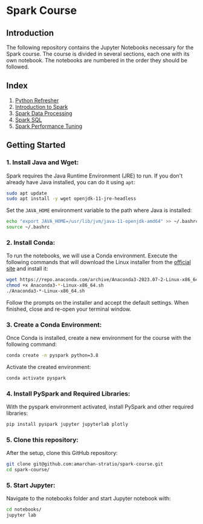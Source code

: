 # Spark Course

## Introduction

The following repository contains the Jupyter Notebooks necessary for the Spark course. The course is divided in several sections, each one with its own notebook. The notebooks are numbered in the order they should be followed.

## Index

1. [Python Refresher](./notebooks/00_Python_Refresher.ipynb)
2. [Introduction to Spark](./notebooks/01_Introduction_to_Spark.ipynb)
3. [Spark Data Processing](./notebooks/02_Spark_Data_Processing.ipynb)
4. [Spark SQL](./notebooks/03_Spark_SQL.ipynb)
5. [Spark Performance Tuning](./notebooks/04_Spark_Performance_Tuning.ipynb)
   
## Getting Started

### 1. Install Java and Wget:

Spark requires the Java Runtime Environment (JRE) to run. If you don't already have Java installed, you can do it using `apt`:

```bash
sudo apt update
sudo apt install -y wget openjdk-11-jre-headless
```

Set the `JAVA_HOME` environment variable to the path where Java is installed:

```bash
echo "export JAVA_HOME=/usr/lib/jvm/java-11-openjdk-amd64" >> ~/.bashrc
source ~/.bashrc
```

### 2. Install Conda:

To run the notebooks, we will use a Conda environment. Execute the following commands that will download the Linux installer from the [official site](https://www.anaconda.com/download/) and install it:

```bash
wget https://repo.anaconda.com/archive/Anaconda3-2023.07-2-Linux-x86_64.sh
chmod +x Anaconda3-*-Linux-x86_64.sh
./Anaconda3-*-Linux-x86_64.sh
```

Follow the prompts on the installer and accept the default settings. When finished, close and re-open your terminal window.

### 3. Create a Conda Environment:
 
Once Conda is installed, create a new environment for the course with the following command:

```bash
conda create -n pyspark python=3.8
```

Activate the created environment:

```bash
conda activate pyspark
```

### 4. Install PySpark and Required Libraries:

With the pyspark environment activated, install PySpark and other required libraries:

```bash
pip install pyspark jupyter jupyterlab plotly
```

### 5. Clone this repository:

After the setup, clone this GitHub repository:

```bash
git clone git@github.com:amarchan-stratio/spark-course.git
cd spark-course/
```

### 5. Start Jupyter:

Navigate to the notebooks folder and start Jupyter notebook with:

```bash
cd notebooks/
jupyter lab
```